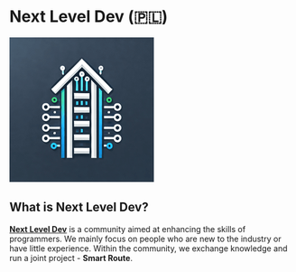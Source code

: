 # Next Level Dev (🇵🇱)

<img src="../public/next-level-dev-logo.png" width="256" alt="Next Level Dev"/>

## What is Next Level Dev?

**[Next Level Dev](https://discord.com/invite/gTCCHagd9a)** is a community aimed at enhancing the skills of programmers. We mainly focus on people who are new to the industry or have little experience. Within the community, we exchange knowledge and run a joint project - **Smart Route**.